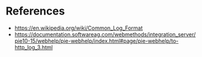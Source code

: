 # References
- https://en.wikipedia.org/wiki/Common_Log_Format
- https://documentation.softwareag.com/webmethods/integration_server/pie10-15/webhelp/pie-webhelp/index.html#page/pie-webhelp/to-http_log_3.html